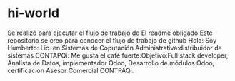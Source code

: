 # hi-world
Se realizó para ejecutar el flujo de trabajo de 
El readme obligado
Este repositorio se creó para conocer el flujo de trabajo de github
Hola: Soy Humberto: Lic. en Sistemas de Coputación Administrativa:distribuidor de sistemas CONTAPQi: Me gusta el café fuerte:Objetivo:Full stack developer, Analista de Datos, implementador Odoo, Desarrollo de módulos Odoo, certificación Asesor Comercial CONTPAQi.
